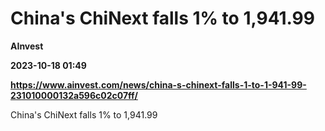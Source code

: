 # China's ChiNext falls 1% to 1,941.99
**AInvest**

**2023-10-18 01:49**

**https://www.ainvest.com/news/china-s-chinext-falls-1-to-1-941-99-231010000132a596c02c07ff/**

China's ChiNext falls 1% to 1,941.99